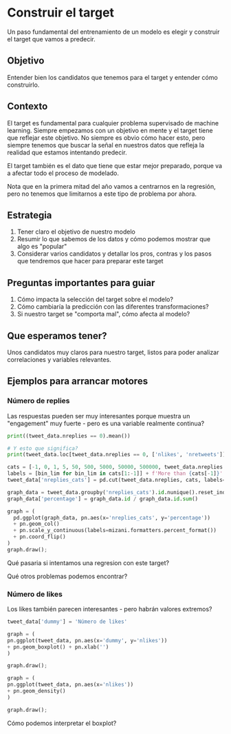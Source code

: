 # Construir el target
Un paso fundamental del entrenamiento de un modelo es elegir y construir el target que vamos a predecir.

## Objetivo
Entender bien los candidatos que tenemos para el target y entender cómo construirlo.

## Contexto
El target es fundamental para cualquier problema supervisado de machine learning. Siempre empezamos con un objetivo en mente y el target tiene que reflejar este objetivo. No siempre es obvio cómo hacer esto, pero siempre tenemos que buscar la señal en nuestros datos que refleja la realidad que estamos intentando predecir.

El target también es el dato que tiene que estar mejor preparado, porque va a afectar todo el proceso de modelado.

Nota que en la primera mitad del año vamos a centrarnos en la regresión, pero no tenemos que limitarnos a este tipo de problema por ahora.

## Estrategia

1. Tener claro el objetivo de nuestro modelo
2. Resumir lo que sabemos de los datos y cómo podemos mostrar que algo es "popular"
3. Considerar varios candidatos y detallar los pros, contras y los pasos que tendremos que hacer para preparar este target 


## Preguntas importantes para guiar

1. Cómo impacta la selección del target sobre el modelo? 
2. Cómo cambiaría la predicción con las diferentes transformaciones?
3. Si nuestro target se "comporta mal", cómo afecta al modelo?

## Que esperamos tener?
Unos candidatos muy claros para nuestro target, listos para poder analizar correlaciones y variables relevantes.

## Ejemplos para arrancar motores

### Número de replies
Las respuestas pueden ser muy interesantes porque muestra un "engagement" muy fuerte - pero es una variable realmente continua?

```python
print((tweet_data.nreplies == 0).mean())

# Y esto que significa?
print(tweet_data.loc[tweet_data.nreplies == 0, ['nlikes', 'nretweets']].describe())

cats = [-1, 0, 1, 5, 50, 500, 5000, 50000, 500000, tweet_data.nreplies.max() + 99999]
labels = [bin_lim for bin_lim in cats[1:-1]] + f'More than {cats[-1]}'
tweet_data['nreplies_cats'] = pd.cut(tweet_data.nreplies, cats, labels=labels, include_lowest=True)

graph_data = tweet_data.groupby('nreplies_cats').id.nunique().reset_index()
graph_data['percentage'] = graph_data.id / graph_data.id.sum()

graph = (
  pd.ggplot(graph_data, pn.aes(x='nreplies_cats', y='percentage')) 
  + pn.geom_col() 
  + pn.scale_y_continuous(labels=mizani.formatters.percent_format()) 
  + pn.coord_flip()
)
graph.draw();
```
Qué pasaria si intentamos una regresion con este target?

Qué otros problemas podemos encontrar?

### Número de likes
Los likes también parecen interesantes - pero habrán valores extremos?

```python
tweet_data['dummy'] = 'Número de likes'

graph = (
pn.ggplot(tweet_data, pn.aes(x='dummy', y='nlikes'))
+ pn.geom_boxplot() + pn.xlab('')
)

graph.draw();

graph = (
pn.ggplot(tweet_data, pn.aes(x='nlikes'))
+ pn.geom_density()
)

graph.draw();
```
Cómo podemos interpretar el boxplot?


